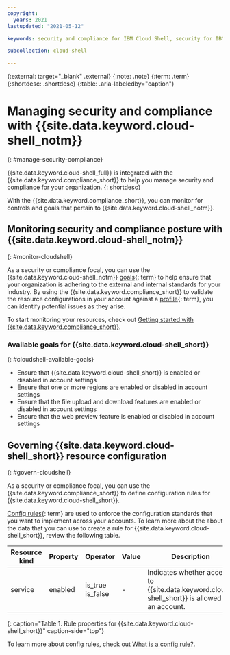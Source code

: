 ```yaml
---
copyright:
  years: 2021
lastupdated: "2021-05-12"

keywords: security and compliance for IBM Cloud Shell, security for IBM Cloud Shell, compliance for IBM Cloud Shell, rules for IBM Cloud Shell

subcollection: cloud-shell

---
```


{:external: target="_blank" .external}
{:note: .note}
{:term: .term}
{:shortdesc: .shortdesc}
{:table: .aria-labeledby="caption"}


# Managing security and compliance with {{site.data.keyword.cloud-shell_notm}}
{: #manage-security-compliance}

{{site.data.keyword.cloud-shell_full}} is integrated with the {{site.data.keyword.compliance_short}} to help you manage security and compliance for your organization.
{: shortdesc}

With the {{site.data.keyword.compliance_short}}, you can monitor for controls and goals that pertain to {{site.data.keyword.cloud-shell_notm}}.

## Monitoring security and compliance posture with {{site.data.keyword.cloud-shell_notm}}
{: #monitor-cloudshell}

As a security or compliance focal, you can use the {{site.data.keyword.cloud-shell_notm}} [goals](#x2117978){: term} to help ensure that your organization is adhering to the external and internal standards for your industry. By using the {{site.data.keyword.compliance_short}} to validate the resource configurations in your account against a [profile](#x2034950){: term}, you can identify potential issues as they arise.

To start monitoring your resources, check out [Getting started with {{site.data.keyword.compliance_short}}](/docs/security-compliance?topic-security-compliance-getting-started).

### Available goals for {{site.data.keyword.cloud-shell_short}}
{: #cloudshell-available-goals}

* Ensure that {{site.data.keyword.cloud-shell_short}} is enabled or disabled in account settings
* Ensure that one or more regions are enabled or disabled in account settings 
* Ensure that the file upload and download features are enabled or disabled in account settings
* Ensure that the web preview feature is enabled or disabled in account settings

## Governing {{site.data.keyword.cloud-shell_short}} resource configuration
{: #govern-cloudshell}

As a security or compliance focal, you can use the {{site.data.keyword.compliance_short}} to define configuration rules for {{site.data.keyword.cloud-shell_short}}.

[Config rules](#x3084914){: term} are used to enforce the configuration standards that you want to implement across your accounts. To learn more about the about the data that you can use to create a rule for {{site.data.keyword.cloud-shell_short}}, review the following table.

| Resource kind | Property | Operator | Value | Description |
|---------------|----------|---------------|-------|-------------|
| service | enabled | is_true<br>is_false | - | Indicates whether access to {{site.data.keyword.cloud-shell_short}} is allowed for an account. |
{: caption="Table 1. Rule properties for {{site.data.keyword.cloud-shell_short}}" caption-side="top"}

To learn more about config rules, check out [What is a config rule?](/docs/security-compliance?topic=security-compliance-what-is-rule).
